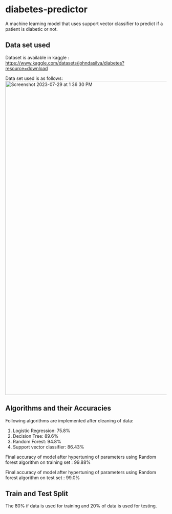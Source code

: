# diabetes-predictor
A machine learning model that uses support vector classifier to predict if a patient is diabetic or not.
## Data set used
Dataset is available in kaggle : https://www.kaggle.com/datasets/johndasilva/diabetes?resource=download

Data set used is as follows:
<img width="981" alt="Screenshot 2023-07-29 at 1 36 30 PM" src="https://github.com/tusharchoudhary21/diabetes-predictor/assets/108145876/d93bc182-e0fd-46e1-9f47-855328389d7c">
## Algorithms and their Accuracies
Following algorithms are implemented after cleaning of data:
1. Logistic Regression: 75.8%
2. Decision Tree: 89.6%
3. Random Forest: 94.8%
4. Support vector classifier: 86.43%

Final accuracy of model after hypertuning of parameters using Random forest algorithm on training set : 99.88%

Final accuracy of model after hypertuning of parameters using Random forest algorithm on test set : 99.0%
## Train and Test Split
The 80% if data is used for training and 20% of data is used for testing.
